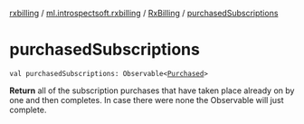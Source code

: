 [rxbilling](../../index.md) / [ml.introspectsoft.rxbilling](../index.md) / [RxBilling](index.md) / [purchasedSubscriptions](./purchased-subscriptions.md)

# purchasedSubscriptions

`val purchasedSubscriptions: Observable<`[`Purchased`](../-purchased/index.md)`>`

**Return**
all of the subscription purchases that have taken place already on by one and then completes.
In case there were none the Observable will just complete.

